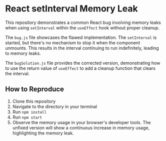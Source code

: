 # React setInterval Memory Leak
This repository demonstrates a common React bug involving memory leaks when using `setInterval` within the `useEffect` hook without proper cleanup.

The `bug.js` file showcases the flawed implementation.  The `setInterval` is started, but there's no mechanism to stop it when the component unmounts. This results in the interval continuing to run indefinitely, leading to memory leaks.

The `bugSolution.js` file provides the corrected version, demonstrating how to use the return value of `useEffect` to add a cleanup function that clears the interval.

## How to Reproduce
1. Clone this repository
2. Navigate to the directory in your terminal
3. Run `npm install`
4. Run `npm start`
5. Observe the memory usage in your browser's developer tools. The unfixed version will show a continuous increase in memory usage, highlighting the memory leak.